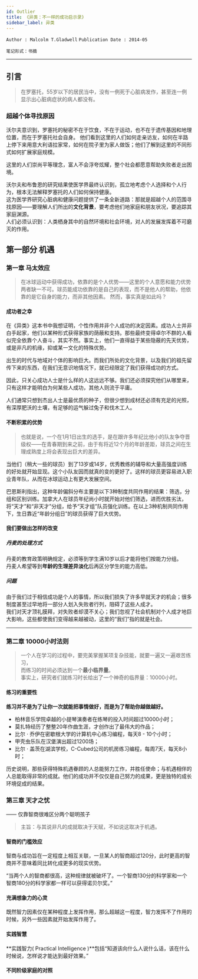 ```yaml
---
id: Outlier
title: 《异类：不一样的成功启示录》
sidebar_label: 异类
---
```

`Author : Malcolm T.Gladwell` `Publication Date : 2014-05`  
  
`笔记形式：书摘`
***

## 引言
> 在罗塞托，55岁以下的居民当中，没有一例死于心脏病发作，甚至连一例显示出心脏病症状的病人都没有。

### 超越个体寻找原因
沃尔夫意识到，罗塞托的秘密不在于饮食，不在于运动，也不在于遗传基因和地理位置，而在于罗塞托社会自身。
他们看到这里的人们如何走亲访友，如何在半路上停下来用意大利语拉家常，如何在院子里为家人做饭；他们了解到这里的不同形式如何扩展家庭规模。

这里的人们崇尚平等理念，富人不会浮夸炫耀，整个社会都愿意帮助失败者走出困境。

沃尔夫和布鲁恩的研究结果使医学界最终认识到，孤立地考虑个人选择和个人行为，根本无法解释罗塞托的人们如何保持健康。  
这为医学界研究心脏病和健康问题提供了一条全新道路：那就是超越个人的范围寻找原因——要理解人们所出的**文化背景**，要考虑他们地家庭和朋友状况，要追踪其家庭渊源。  
人们必须认识到：人类栖身其中的自然环境和社会环境，对人的发展发挥着不可磨灭的作用。

## 第一部分 机遇
### 第一章 马太效应
> 在冰球运动中获得成功，依靠的是个人优势——这里的个人意愿和能力优势两者缺一不可。球员能成功依靠的是自己的表现，而不是他人的帮助，他依靠的是它自身的能力，而非其他因素。
> 然而，事实真是如此吗？

#### 成功者之幸
在《异类》这本书中我想证明，个性作用并非个人成功的决定因素。成功人士并非白手起家，他们以某种形式获得家族的荫蔽和支持。那些最终变得卓尔不群的人看似完全依靠个人奋斗，其实不然。事实上，他们一直得益于某些隐蔽的先天优势，或是非凡的机缘，抑或某一文化的特殊优势。  

出生的时代与地域对个体的影响巨大。而我们所处的文化背景，以及我们的祖先留传下来的东西，在我们无意识地情况下，就已经限定了我们获得成功的方式。  

因此，只关心成功人士是什么样的人这远远不够。我们还必须探究他们从哪里来，只有这样才能明白为何某些人成功，其他人则流于平庸。

人们通常只想到杰出人士是最优质的种子，但很少想到成材还必须有充足的光照，有深厚肥沃的土壤，有足够的运气躲过兔子和伐木工人。

#### 不断积累的优势
> 也就是说，一个在1月1日出生的选手，是在跟许多年纪比他小的队友争夺晋级权——在青春期到来之前，由于有将近12个月的年龄差距，球员之间在生理成熟度上将会表现出巨大的差异。  

当他们（稍大一些的球员）到了13岁或14岁，优秀教练的辅导和大量高强度训练的好处就开始显现。这个小队友因而就真的变的更好了。这样的球员更容易进入职业青年队，从而在冰球运动上有更大发展空间。  

巴恩斯利指出，这种年龄偏斜分布主要是以下3种制度共同作用的结果：筛选，分组和区别训练。加拿大人在球员年纪尚小时就开始对他们筛选，进而优胜劣汰，将“天才”和“非天才”分组，给予“天才组”队员强化训练。在以上3种机制共同作用下，生日靠近“年龄分组日”的球员获得了巨大优势。

#### 我们要做出怎样的改变
##### 丹麦的处理方式
丹麦的教育政策明确规定，必须等到学生满10岁以后才能将他们按能力分组。  
丹麦人希望等到**年龄的生理差异淡化**后再区分学生的能力高低。

##### 问题
由于我们过于相信成功是个人的事情，所以我们损失了许多早就天才的机会；很多制度甚至过早地将一部分人划入失败者行列，阻碍了这些人成才。  
我们对天才顶礼膜拜，对失败者却漠不关心；我们忽视了社会机制对个人成才地巨大影响，这些都使我们变得越来越被动，这里的“我们”指的就是社会。  

***
 
### 第二章 10000小时法则
> 一个人在学习的过程中，要完美掌握某项复杂技能，就要一遍又一遍艰苦练习，  
> 而练习的时间必须达到一个**最小临界量**。  
> 事实上，研究者们就练习时长给出了一个神奇的临界量：10000小时。

#### 练习的重要性
**练习并不是为了让你一次就能把事情做好，而是为了帮助你越做越好。**

-  柏林音乐学院卓越的小提琴演奏者在练琴的投入时间超过10000小时；
-  莫扎特经历了整整20年作曲生涯，才创作出了最伟大的作品；
-  比尔 · 乔伊在密歇根大学的计算机中心练习编程，每天8 - 10个小时；
-  甲壳虫乐队在汉堡演出超过1200场；
-  比尔 · 盖茨在湖滨学校，C-Cubed公司的机房练习编程，每周7天，每天8小时；
  
历史说明，那些获得特殊机遇眷顾的人总能努力工作，并胜任使命；与机遇相伴的人总能取得非常的成就。他们的成功并不仅仅是自己努力的成果，更是独特的成长环境促成的结果。

### 第三章 天才之忧
—— 仅靠智商很难区分两个聪明孩子

> 主旨：与其说非凡的成就取决于天赋，不如说这取决于机遇。

#### 智商的门槛效应
智商与成功旨在一定程度上相互关联，一旦某人的智商超过120分，此时更高的智商并不意味着同比转化成更多的现实优势。  

“当两个人的智商都很高，这种规律就被破坏了。一个智商130分的科学家和一个智商180分的科学家都一样可以获得诺贝尔奖。”

#### 充满想象力的心灵
既然智力因素仅在某种程度上发挥作用，那么超越这一程度，智力发挥不了作用的时候，另外一些因素就开始发挥作用了。

#### 实践智慧
**实践智力( Practical Intelligence )**包括“知道该向什么人说什么话，该在什么时候说，怎样说才能达到最好效果。”

#### 不同阶级家庭的对照



